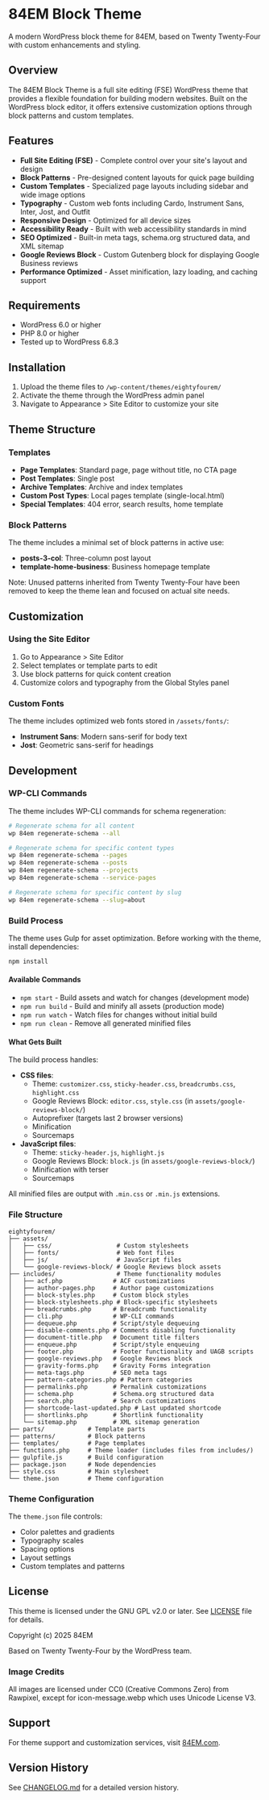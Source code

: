 # 84EM Block Theme

A modern WordPress block theme for 84EM, based on Twenty Twenty-Four with custom enhancements and styling.

## Overview

The 84EM Block Theme is a full site editing (FSE) WordPress theme that provides a flexible foundation for building modern websites. Built on the WordPress block editor, it offers extensive customization options through block patterns and custom templates.

## Features

- **Full Site Editing (FSE)** - Complete control over your site's layout and design
- **Block Patterns** - Pre-designed content layouts for quick page building
- **Custom Templates** - Specialized page layouts including sidebar and wide image options
- **Typography** - Custom web fonts including Cardo, Instrument Sans, Inter, Jost, and Outfit
- **Responsive Design** - Optimized for all device sizes
- **Accessibility Ready** - Built with web accessibility standards in mind
- **SEO Optimized** - Built-in meta tags, schema.org structured data, and XML sitemap
- **Google Reviews Block** - Custom Gutenberg block for displaying Google Business reviews
- **Performance Optimized** - Asset minification, lazy loading, and caching support

## Requirements

- WordPress 6.0 or higher
- PHP 8.0 or higher
- Tested up to WordPress 6.8.3

## Installation

1. Upload the theme files to `/wp-content/themes/eightyfourem/`
2. Activate the theme through the WordPress admin panel
3. Navigate to Appearance > Site Editor to customize your site

## Theme Structure

### Templates
- **Page Templates**: Standard page, page without title, no CTA page
- **Post Templates**: Single post
- **Archive Templates**: Archive and index templates
- **Custom Post Types**: Local pages template (single-local.html)
- **Special Templates**: 404 error, search results, home template

### Block Patterns
The theme includes a minimal set of block patterns in active use:
- **posts-3-col**: Three-column post layout
- **template-home-business**: Business homepage template

Note: Unused patterns inherited from Twenty Twenty-Four have been removed to keep the theme lean and focused on actual site needs.

## Customization

### Using the Site Editor
1. Go to Appearance > Site Editor
2. Select templates or template parts to edit
3. Use block patterns for quick content creation
4. Customize colors and typography from the Global Styles panel

### Custom Fonts
The theme includes optimized web fonts stored in `/assets/fonts/`:
- **Instrument Sans**: Modern sans-serif for body text
- **Jost**: Geometric sans-serif for headings

## Development

### WP-CLI Commands

The theme includes WP-CLI commands for schema regeneration:

```bash
# Regenerate schema for all content
wp 84em regenerate-schema --all

# Regenerate schema for specific content types
wp 84em regenerate-schema --pages
wp 84em regenerate-schema --posts
wp 84em regenerate-schema --projects
wp 84em regenerate-schema --service-pages

# Regenerate schema for specific content by slug
wp 84em regenerate-schema --slug=about
```

### Build Process

The theme uses Gulp for asset optimization. Before working with the theme, install dependencies:

```bash
npm install
```

#### Available Commands

- `npm start` - Build assets and watch for changes (development mode)
- `npm run build` - Build and minify all assets (production mode)
- `npm run watch` - Watch files for changes without initial build
- `npm run clean` - Remove all generated minified files

#### What Gets Built

The build process handles:
- **CSS files**:
  - Theme: `customizer.css`, `sticky-header.css`, `breadcrumbs.css`, `highlight.css`
  - Google Reviews Block: `editor.css`, `style.css` (in `assets/google-reviews-block/`)
  - Autoprefixer (targets last 2 browser versions)
  - Minification
  - Sourcemaps
- **JavaScript files**:
  - Theme: `sticky-header.js`, `highlight.js`
  - Google Reviews Block: `block.js` (in `assets/google-reviews-block/`)
  - Minification with terser
  - Sourcemaps

All minified files are output with `.min.css` or `.min.js` extensions.

### File Structure
```
eightyfourem/
├── assets/
│   ├── css/                  # Custom stylesheets
│   ├── fonts/                # Web font files
│   ├── js/                   # JavaScript files
│   └── google-reviews-block/ # Google Reviews block assets
├── includes/                 # Theme functionality modules
│   ├── acf.php              # ACF customizations
│   ├── author-pages.php     # Author page customizations
│   ├── block-styles.php     # Custom block styles
│   ├── block-stylesheets.php # Block-specific stylesheets
│   ├── breadcrumbs.php      # Breadcrumb functionality
│   ├── cli.php              # WP-CLI commands
│   ├── dequeue.php          # Script/style dequeuing
│   ├── disable-comments.php # Comments disabling functionality
│   ├── document-title.php   # Document title filters
│   ├── enqueue.php          # Script/style enqueuing
│   ├── footer.php           # Footer functionality and UAGB scripts
│   ├── google-reviews.php   # Google Reviews block
│   ├── gravity-forms.php    # Gravity Forms integration
│   ├── meta-tags.php        # SEO meta tags
│   ├── pattern-categories.php # Pattern categories
│   ├── permalinks.php       # Permalink customizations
│   ├── schema.php           # Schema.org structured data
│   ├── search.php           # Search customizations
│   ├── shortcode-last-updated.php # Last updated shortcode
│   ├── shortlinks.php       # Shortlink functionality
│   └── sitemap.php          # XML sitemap generation
├── parts/            # Template parts
├── patterns/         # Block patterns
├── templates/        # Page templates
├── functions.php     # Theme loader (includes files from includes/)
├── gulpfile.js       # Build configuration
├── package.json      # Node dependencies
├── style.css         # Main stylesheet
└── theme.json        # Theme configuration
```

### Theme Configuration
The `theme.json` file controls:
- Color palettes and gradients
- Typography scales
- Spacing options
- Layout settings
- Custom templates and patterns

## License

This theme is licensed under the GNU GPL v2.0 or later. See [LICENSE](LICENSE) file for details.

Copyright (c) 2025 84EM

Based on Twenty Twenty-Four by the WordPress team.

### Image Credits
All images are licensed under CC0 (Creative Commons Zero) from Rawpixel, except for icon-message.webp which uses Unicode License V3.

## Support

For theme support and customization services, visit [84EM.com](https://www.84em.com/).

## Version History

See [CHANGELOG.md](CHANGELOG.md) for a detailed version history.
